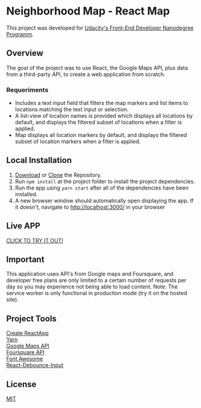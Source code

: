 # Neighborhood Map - React Map

This project was developed for [Udacity's Front-End Developer Nanodegree Programm](https://udacity.com/course/front-end-web-developer-nanodegree--nd001).

## Overview
The goal of the project was to use React, the Google Maps API, plus data from a third-party API, to create a web application from scratch. 

### Requeriments
  * Includes a text input field that filters the map markers and list items to locations matching the text input or selection.
  * A list-view of location names is provided which displays all locations by default, and displays the filtered subset of locations when a filter is applied.
  * Map displays all location markers by default, and displays the filtered subset of location markers when a filter is applied.

## Local Installation

1. [Download](https://github.com/nybragaramos/neighborhood-map/archive/master.zip) or [Clone](https://github.com/nybragaramos/neighborhood-map.git) the Repository.
2. Run `npm install` at the project folder to install the project dependencies.
3. Run the app using `yarn start` after all of the dependencies have been installed.
4. A new browser window should automatically open displaying the app. If it doesn't, navigate to [http://localhost:3000/](http://localhost:3000/) in your browser

## Live APP

[CLICK TO TRY IT OUT!](https://nybragaramos.github.io/neighborhood-map/)

## Important
This application uses API's from Google maps and Foursquare, and developer free plans are only limited to a certain number of requests per day so you may experience not being able to load content. Note: The service worker is only functional in production mode (try it on the hosted site).

## Project Tools
[Create ReactApp](https://github.com/facebook/create-react-app)<br />
[Yarn](https://yarnpkg.com/)<br />
[Google Maps API](https://developers.google.com/maps/documentation/javascript/tutorial)<br />
[Foursquare API](https://developer.foursquare.com/)<br />
[Font Awesome](https://github.com/FortAwesome/react-fontawesome)<br />
[React-Debounce-Input](https://github.com/nkbt/react-debounce-input)

## License
[MIT](https://github.com/nybragaramos/neighborhood-map/blob/master/LICENSE)
